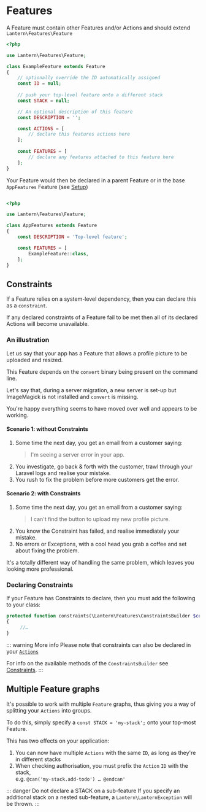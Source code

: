 # Features

A Feature must contain other Features and/or Actions and should extend `Lantern\Features\Feature`

``` php 
<?php

use Lantern\Features\Feature;

class ExampleFeature extends Feature
{
    // optionally override the ID automatically assigned
    const ID = null;
    
    // push your top-level feature onto a different stack
    const STACK = null;

    // An optional description of this feature
    const DESCRIPTION = '';

    const ACTIONS = [
        // declare this features actions here
    ];
    
    const FEATURES = [
        // declare any features attached to this feature here 
    ];
}
```

Your Feature would then be declared in a parent Feature or in the base `AppFeatures` Feature (see [Setup](installation.html#set-up))

``` php 

<?php 

use Lantern\Features\Feature;

class AppFeatures extends Feature
{
    const DESCRIPTION = 'Top-level feature';

    const FEATURES = [
        ExampleFeature::class,
    ];
}

```

## Constraints

If a Feature relies on a system-level dependency, then you can declare this as a `constraint`.

If any declared constraints of a Feature fail to be met then all of its declared Actions will
become unavailable. 

### An illustration
Let us say that your app has a Feature that allows a profile picture to be uploaded and resized.

This Feature depends on the `convert` binary being present on the command line.

Let's say that, during a server migration, a new server is set-up but ImageMagick is not installed
and `convert` is missing.

You're happy everything seems to have moved over well and appears to be working.

#### Scenario 1: without Constraints

1. Some time the next day, you get an email from a customer saying:
   > I'm seeing a server error in your app.
1. You investigate, go back & forth with the customer, trawl through your Laravel logs and realise your mistake.
1. You rush to fix the problem before more customers get the error.

#### Scenario 2: with Constraints

1. Some time the next day, you get an email from a customer saying:
   > I can't find the button to upload my new profile picture.
1. You know the Constraint has failed, and realise immediately your mistake.
1. No errors or Exceptions, with a cool head you grab a coffee and set about fixing the problem.

It's a totally different way of handling the same problem, which leaves you looking more professional.

### Declaring Constraints

If your Feature has Constraints to declare, then you must add the following to your class:

```php
protected function constraints(\Lantern\Features\ConstraintsBuilder $constraints) 
{
     //…
}
```

::: warning More info
Please note that constraints can also be declared in your [`Actions`](actions.html#constraints)

For info on the available methods of the `ConstraintsBuilder` see [Constraints](constraints.html).
:::

## Multiple Feature graphs

It's possible to work with multiple `Feature` graphs, thus giving you a way of splitting your `Actions` into groups.

To do this, simply specify a `const STACK = 'my-stack';` onto your top-most Feature.

This has two effects on your application:

1. You can now have multiple `Actions` with the same `ID`, as long as they're in different stacks
2. When checking authorisation, you must prefix the `Action` `ID` with the stack,<br>e.g. `@can('my-stack.add-todo') … @endcan'`

::: danger Do not declare a STACK on a sub-feature
If you specify an additional stack on a nested sub-feature, a `Lantern\LanternException` will be thrown.
:::
